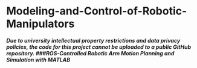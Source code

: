 # Modeling-and-Control-of-Robotic-Manipulators

**_Due to university intellectual property restrictions and data privacy policies, the code for this project cannot be uploaded to a public GitHub repository.
###ROS-Controlled Robotic Arm Motion Planning and Simulation with MATLAB_**

